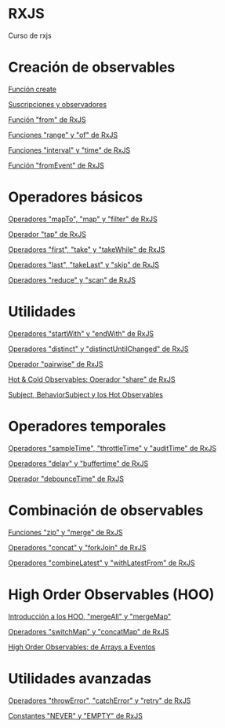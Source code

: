 # RXJS
Curso de rxjs

# Creación de observables
[Función create](https://github.com/uodriozola/rxjs/blob/dev/01-observable-create/src/create.js)

[Suscripciones y observadores](https://github.com/uodriozola/rxjs/blob/dev/02-subscriptions/src/create.js)

[Función "from" de RxJS](https://github.com/uodriozola/rxjs/blob/dev/03-from/src/create.js)

[Funciones "range" y "of" de RxJS](https://github.com/uodriozola/rxjs/blob/dev/04-of-and-range/src/create.js)

[Funciones "interval" y "time" de RxJS](https://github.com/uodriozola/rxjs/blob/dev/05-interval-and-timer/src/create.js)

[Función "fromEvent" de RxJS](https://github.com/uodriozola/rxjs/blob/dev/06-fromevent/src/create.js)

# Operadores básicos
[Operadores "mapTo", "map" y "filter" de RxJS](https://github.com/uodriozola/rxjs/blob/dev/07-mapto-map-and-filter/src/sandbox.js)

[Operador "tap" de RxJS](https://github.com/uodriozola/rxjs/blob/dev/08-tap/src/sandbox.js)

[Operadores "first", "take" y "takeWhile" de RxJS](https://github.com/uodriozola/rxjs/blob/dev/09-first-take-takewhile/src/sandbox.js)

[Operadores "last", "takeLast" y "skip" de RxJS](https://github.com/uodriozola/rxjs/blob/dev/10-last-takelast-skip/src/sandbox.js)

[Operadores "reduce" y "scan" de RxJS](https://github.com/uodriozola/rxjs/blob/dev/11-reduce-scan/src/sandbox.js)

# Utilidades
[Operadores "startWith" y "endWith" de RxJS](https://github.com/uodriozola/rxjs/blob/dev/12-startwith-endwidth/src/sandbox.js)

[Operadores "distinct" y "distinctUntilChanged" de RxJS](https://github.com/uodriozola/rxjs/blob/dev/13-distinct-distinctuntilchanged/src/sandbox.js)

[Operador "pairwise" de RxJS](https://github.com/uodriozola/rxjs/blob/dev/14-pairwise/src/sandbox.js)

[Hot & Cold Observables: Operador "share" de RxJS](https://github.com/uodriozola/rxjs/blob/dev/15-share/src/sandbox.js)

[Subject, BehaviorSubject y los Hot Observables](https://github.com/uodriozola/rxjs/blob/dev/16-subject/src/sandbox.js)

# Operadores temporales
[Operadores "sampleTime", "throttleTime" y "auditTime"
de RxJS](https://github.com/uodriozola/rxjs/blob/dev/17-sampletime-throttletime-audittime/src/sandbox.js)

[Operadores "delay" y "buffertime" de RxJS](https://github.com/uodriozola/rxjs/blob/dev/18-delay-buffer-time/src/sandbox.js)

[Operador "debounceTime" de RxJS](https://github.com/uodriozola/rxjs/blob/dev/19-debouncetime/src/sandbox.js)

# Combinación de observables
[Funciones "zip" y "merge" de RxJS](https://github.com/uodriozola/rxjs/blob/dev/20-zip-merge/src/sandbox.js)

[Operadores "concat" y "forkJoin" de RxJS](https://github.com/uodriozola/rxjs/blob/dev/21-concat-forkjoin/src/sandbox.js)

[Operadores "combineLatest" y "withLatestFrom" de RxJS](https://github.com/uodriozola/rxjs/blob/dev/22-combinelatest-withlatestfrom/src/sandbox.js)

# High Order Observables (HOO)
[Introducción a los HOO, "mergeAll" y "mergeMap"](https://github.com/uodriozola/rxjs/blob/dev/23-hoo-mergeall-mergemap/src/sandbox.js)

[Operadores "switchMap" y "concatMap" de RxJS](https://github.com/uodriozola/rxjs/blob/dev/24-hoo-switchmap-concatmap/src/sandbox.js)

[High Order Observables: de Arrays a Eventos](https://github.com/uodriozola/rxjs/blob/dev/25-hoo-arrays/src/sandbox.js)

# Utilidades avanzadas
[Operadores "throwError", "catchError" y "retry" de RxJS](https://github.com/uodriozola/rxjs/blob/dev/26-throwerror-catcherror-retry/src/sandbox.js)

[Constantes "NEVER" y "EMPTY" de RxJS](https://github.com/uodriozola/rxjs/blob/dev/27-never-empty/src/sandbox.js)


